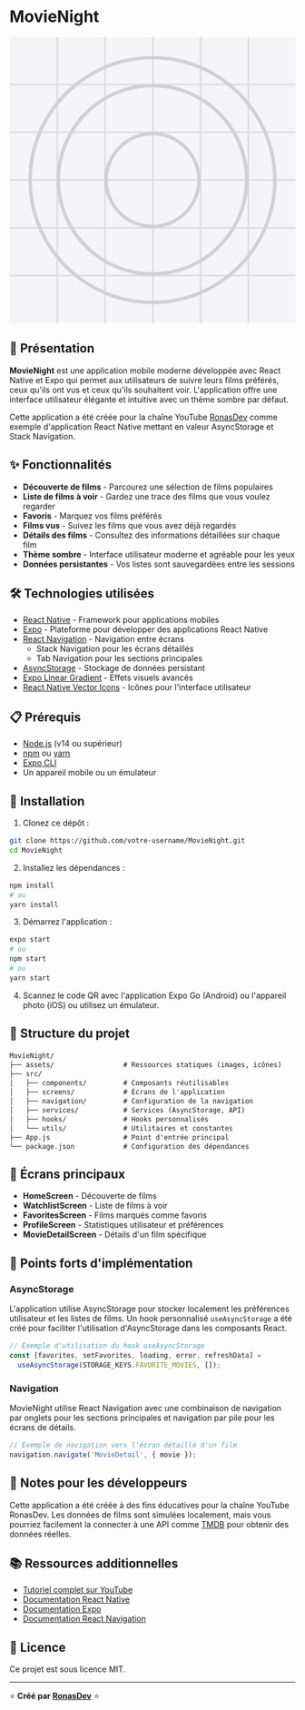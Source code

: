 # MovieNight

![MovieNight Logo](./assets/icon.png)

## 📱 Présentation

**MovieNight** est une application mobile moderne développée avec React Native et Expo qui permet aux utilisateurs de suivre leurs films préférés, ceux qu'ils ont vus et ceux qu'ils souhaitent voir. L'application offre une interface utilisateur élégante et intuitive avec un thème sombre par défaut.

Cette application a été créée pour la chaîne YouTube [RonasDev](https://www.youtube.com/ronasdev) comme exemple d'application React Native mettant en valeur AsyncStorage et Stack Navigation.

## ✨ Fonctionnalités

- **Découverte de films** - Parcourez une sélection de films populaires
- **Liste de films à voir** - Gardez une trace des films que vous voulez regarder
- **Favoris** - Marquez vos films préférés
- **Films vus** - Suivez les films que vous avez déjà regardés
- **Détails des films** - Consultez des informations détaillées sur chaque film
- **Thème sombre** - Interface utilisateur moderne et agréable pour les yeux
- **Données persistantes** - Vos listes sont sauvegardées entre les sessions

## 🛠️ Technologies utilisées

- [React Native](https://reactnative.dev/) - Framework pour applications mobiles
- [Expo](https://expo.dev/) - Plateforme pour développer des applications React Native
- [React Navigation](https://reactnavigation.org/) - Navigation entre écrans
  - Stack Navigation pour les écrans détaillés
  - Tab Navigation pour les sections principales
- [AsyncStorage](https://react-native-async-storage.github.io/async-storage/) - Stockage de données persistant
- [Expo Linear Gradient](https://docs.expo.dev/versions/latest/sdk/linear-gradient/) - Effets visuels avancés
- [React Native Vector Icons](https://github.com/oblador/react-native-vector-icons) - Icônes pour l'interface utilisateur

## 📋 Prérequis

- [Node.js](https://nodejs.org/) (v14 ou supérieur)
- [npm](https://www.npmjs.com/) ou [yarn](https://yarnpkg.com/)
- [Expo CLI](https://docs.expo.dev/workflow/expo-cli/)
- Un appareil mobile ou un émulateur

## 🚀 Installation

1. Clonez ce dépôt :
```bash
git clone https://github.com/votre-username/MovieNight.git
cd MovieNight
```

2. Installez les dépendances :
```bash
npm install
# ou
yarn install
```

3. Démarrez l'application :
```bash
expo start
# ou
npm start
# ou
yarn start
```

4. Scannez le code QR avec l'application Expo Go (Android) ou l'appareil photo (iOS) ou utilisez un émulateur.

## 📂 Structure du projet

```
MovieNight/
├── assets/                 # Ressources statiques (images, icônes)
├── src/
│   ├── components/         # Composants réutilisables
│   ├── screens/            # Écrans de l'application
│   ├── navigation/         # Configuration de la navigation
│   ├── services/           # Services (AsyncStorage, API)
│   ├── hooks/              # Hooks personnalisés
│   └── utils/              # Utilitaires et constantes
├── App.js                  # Point d'entrée principal
└── package.json            # Configuration des dépendances
```

## 📱 Écrans principaux

- **HomeScreen** - Découverte de films
- **WatchlistScreen** - Liste de films à voir
- **FavoritesScreen** - Films marqués comme favoris
- **ProfileScreen** - Statistiques utilisateur et préférences
- **MovieDetailScreen** - Détails d'un film spécifique

## 🧠 Points forts d'implémentation

### AsyncStorage
L'application utilise AsyncStorage pour stocker localement les préférences utilisateur et les listes de films. Un hook personnalisé `useAsyncStorage` a été créé pour faciliter l'utilisation d'AsyncStorage dans les composants React.

```javascript
// Exemple d'utilisation du hook useAsyncStorage
const [favorites, setFavorites, loading, error, refreshData] = 
  useAsyncStorage(STORAGE_KEYS.FAVORITE_MOVIES, []);
```

### Navigation
MovieNight utilise React Navigation avec une combinaison de navigation par onglets pour les sections principales et navigation par pile pour les écrans de détails.

```javascript
// Exemple de navigation vers l'écran détaillé d'un film
navigation.navigate('MovieDetail', { movie });
```

## 📝 Notes pour les développeurs

Cette application a été créée à des fins éducatives pour la chaîne YouTube RonasDev. Les données de films sont simulées localement, mais vous pourriez facilement la connecter à une API comme [TMDB](https://www.themoviedb.org/documentation/api) pour obtenir des données réelles.

## 📚 Ressources additionnelles

- [Tutoriel complet sur YouTube](https://www.youtube.com/ronasdev)
- [Documentation React Native](https://reactnative.dev/docs/getting-started)
- [Documentation Expo](https://docs.expo.dev/)
- [Documentation React Navigation](https://reactnavigation.org/docs/getting-started)

## 📄 Licence

Ce projet est sous licence MIT.

---

⭐️ **Créé par [RonasDev](https://www.youtube.com/ronasdev)** ⭐️
